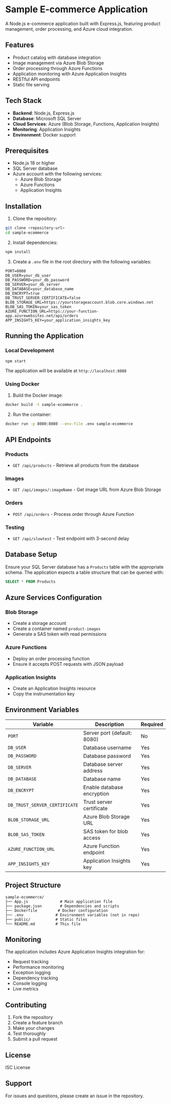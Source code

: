 # Sample E-commerce Application

A Node.js e-commerce application built with Express.js, featuring product management, order processing, and Azure cloud integration.

## Features

- Product catalog with database integration
- Image management via Azure Blob Storage
- Order processing through Azure Functions
- Application monitoring with Azure Application Insights
- RESTful API endpoints
- Static file serving

## Tech Stack

- **Backend**: Node.js, Express.js
- **Database**: Microsoft SQL Server
- **Cloud Services**: Azure (Blob Storage, Functions, Application Insights)
- **Monitoring**: Application Insights
- **Environment**: Docker support

## Prerequisites

- Node.js 18 or higher
- SQL Server database
- Azure account with the following services:
  - Azure Blob Storage
  - Azure Functions
  - Application Insights

## Installation

1. Clone the repository:
```bash
git clone <repository-url>
cd sample-ecommerce
```

2. Install dependencies:
```bash
npm install
```

3. Create a `.env` file in the root directory with the following variables:
```env
PORT=8080
DB_USER=your_db_user
DB_PASSWORD=your_db_password
DB_SERVER=your_db_server
DB_DATABASE=your_database_name
DB_ENCRYPT=true
DB_TRUST_SERVER_CERTIFICATE=false
BLOB_STORAGE_URL=https://yourstorageaccount.blob.core.windows.net
BLOB_SAS_TOKEN=your_sas_token
AZURE_FUNCTION_URL=https://your-function-app.azurewebsites.net/api/orders
APP_INSIGHTS_KEY=your_application_insights_key
```

## Running the Application

### Local Development
```bash
npm start
```

The application will be available at `http://localhost:8080`

### Using Docker

1. Build the Docker image:
```bash
docker build -t sample-ecommerce .
```

2. Run the container:
```bash
docker run -p 8080:8080 --env-file .env sample-ecommerce
```

## API Endpoints

### Products
- `GET /api/products` - Retrieve all products from the database

### Images
- `GET /api/images/:imageName` - Get image URL from Azure Blob Storage

### Orders
- `POST /api/orders` - Process order through Azure Function

### Testing
- `GET /api/slowtest` - Test endpoint with 3-second delay

## Database Setup

Ensure your SQL Server database has a `Products` table with the appropriate schema. The application expects a table structure that can be queried with:
```sql
SELECT * FROM Products
```

## Azure Services Configuration

### Blob Storage
- Create a storage account
- Create a container named `product-images`
- Generate a SAS token with read permissions

### Azure Functions
- Deploy an order processing function
- Ensure it accepts POST requests with JSON payload

### Application Insights
- Create an Application Insights resource
- Copy the instrumentation key

## Environment Variables

| Variable | Description | Required |
|----------|-------------|----------|
| `PORT` | Server port (default: 8080) | No |
| `DB_USER` | Database username | Yes |
| `DB_PASSWORD` | Database password | Yes |
| `DB_SERVER` | Database server address | Yes |
| `DB_DATABASE` | Database name | Yes |
| `DB_ENCRYPT` | Enable database encryption | Yes |
| `DB_TRUST_SERVER_CERTIFICATE` | Trust server certificate | Yes |
| `BLOB_STORAGE_URL` | Azure Blob Storage URL | Yes |
| `BLOB_SAS_TOKEN` | SAS token for blob access | Yes |
| `AZURE_FUNCTION_URL` | Azure Function endpoint | Yes |
| `APP_INSIGHTS_KEY` | Application Insights key | Yes |

## Project Structure

```
sample-ecommerce/
├── App.js              # Main application file
├── package.json        # Dependencies and scripts
├── Dockerfile         # Docker configuration
├── .env              # Environment variables (not in repo)
├── public/           # Static files
└── README.md         # This file
```

## Monitoring

The application includes Azure Application Insights integration for:
- Request tracking
- Performance monitoring
- Exception logging
- Dependency tracking
- Console logging
- Live metrics

## Contributing

1. Fork the repository
2. Create a feature branch
3. Make your changes
4. Test thoroughly
5. Submit a pull request

## License

ISC License

## Support

For issues and questions, please create an issue in the repository.